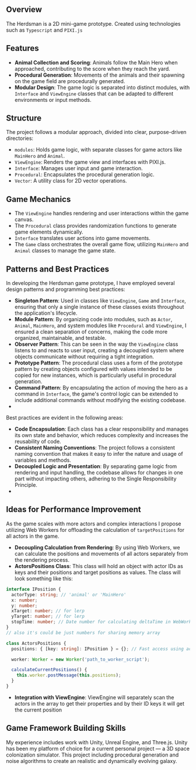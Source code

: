 ## Overview
The Herdsman is a 2D mini-game prototype. Created using technologies such as `Typescript` and `PIXI.js`

## Features
- **Animal Collection and Scoring**: Animals follow the Main Hero when approached, contributing to the score when they reach the yard.
- **Procedural Generation**: Movements of the animals and their spawning on the game field are procedurally generated.
- **Modular Design**: The game logic is separated into distinct modules, with `Interface` and `ViewEngine` classes that can be adapted to different environments or input methods.

## Structure
The project follows a modular approach, divided into clear, purpose-driven directories:
  - `modules`: Holds game logic, with separate classes for game actors like `MainHero` and `Animal`.
  - `ViewEngine`: Renders the game view and interfaces with PIXI.js.
  - `Interface`: Manages user input and game interaction.
  - `Procedural`: Encapsulates the procedural generation logic.
  - `Vector`: A utility class for 2D vector operations.

## Game Mechanics
- The `ViewEngine` handles rendering and user interactions within the game canvas.
- The `Procedural` class provides randomization functions to generate game elements dynamically.
- `Interface` translates user actions into game movements.
- The `Game` class orchestrates the overall game flow, utilizing `MainHero` and `Animal` classes to manage the game state.

## Patterns and Best Practices

In developing the Herdsman game prototype, I have employed several design patterns and programming best practices:

- **Singleton Pattern**: Used in classes like `ViewEngine`, `Game` and `Interface`, ensuring that only a single instance of these classes exists throughout the application's lifecycle.
- **Module Pattern**: By organizing code into modules, such as `Actor`, `Animal`, `MainHero`, and system modules like `Procedural` and `ViewEngine`, I ensured a clean separation of concerns, making the code more organized, maintainable, and testable.
- **Observer Pattern**: This can be seen in the way the `ViewEngine` class listens to and reacts to user input, creating a decoupled system where objects communicate without requiring a tight integration.
- **Prototype Pattern**: The procedural class uses a form of the prototype pattern by creating objects configured with values intended to be copied for new instances, which is particularly useful in procedural generation.
- **Command Pattern**: By encapsulating the action of moving the hero as a command in `Interface`, the game's control logic can be extended to include additional commands without modifying the existing codebase.
- 
Best practices are evident in the following areas:

- **Code Encapsulation**: Each class has a clear responsibility and manages its own state and behavior, which reduces complexity and increases the reusability of code.
- **Consistent Naming Conventions**: The project follows a consistent naming convention that makes it easy to infer the nature and usage of variables and methods.
- **Decoupled Logic and Presentation**: By separating game logic from rendering and input handling, the codebase allows for changes in one part without impacting others, adhering to the Single Responsibility Principle.
- 
## Ideas for Performance Improvement

As the game scales with more actors and complex interactions I propose utilizing Web Workers for offloading the calculation of `targetPositions` for all actors in the game.

- **Decoupling Calculation from Rendering**: By using Web Workers, we can calculate the positions and movements of all actors separately from the rendering process. 
- **ActorsPositions Class**: This class will hold an object with actor IDs as keys and their positions and target positions as values. The class will look something like this:

```typescript
interface IPosition {
  actorType: string; // 'animal' or 'MainHero'
  x: number;
  y: number;
  xTarget: number; // for lerp
  yTarget: number; // for lerp
  stopTime: number; // Date number for calculating deltaTime in WebWorker
}
// also it's could be just numbers for sharing memory array

class ActorsPositions {
  positions: { [key: string]: IPosition } = {}; // Fast access using actor ID as key

  worker: Worker = new Worker('path_to_worker_script');

  calculateCurrentPositions() {
    this.worker.postMessage(this.positions);
  }
}
```

- **Integration with ViewEngine**: ViewEngine will separately scan the actors in the array to get their properties and by their ID keys it will get the current position

## Game Framework Building Skills

My experience includes work with Unity, Unreal Engine, and Three.js. Unity has been my platform of choice for a current personal project — a 3D space colonization simulator. This project including procedural generation and noise algorithms to create an realistic and dynamically evolving galaxy.
